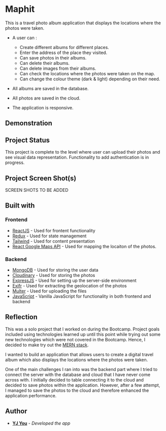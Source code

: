 # Maphit

This is a travel photo album application that displays the locations where the photos were taken.

- A user can :
  - Create different albums for different places.
  - Enter the address of the place they visited.
  - Can save photos in their albums.
  - Can delete their albums.
  - Can delete images from their albums.
  - Can check the locations where the photos were taken on the map.
  - Can change the colour theme (dark & light) depending on their need.

- All albums are saved in the database.
- All photos are saved in the cloud.
- The application is responsive.

## Demonstration
<!-- [Demo the project in production](https://triplanner.netlify.app/) -->

## Project Status
This project is complete to the level where user can upload their photos and see visual data representation. Functionality to add authentication is in progress.

## Project Screen Shot(s)
SCREEN SHOTS TO BE ADDED

## Built with
### Frontend
- [ReactJS](https://reactjs.org/) - Used for frontent functionality
- [Redux](https://redux.js.org/) - Used for state management
- [Tailwind](https://tailwindcss.com/) - Used for content presentation
- [React Google Maps API](https://react-google-maps-api-docs.netlify.app/) - Used for mapping the locaiton of the photos.

### Backend
- [MongoDB](https://www.mongodb.com/) - Used for storing the user data
- [Cloudinary](https://cloudinary.com/) - Used for storing the photos 
- [ExpressJS](https://nodejs.org/en/) - Used for setting up the server-side environment
- [Exifr](https://github.com/MikeKovarik/exifr) - Used for extracting the geolocation of the photos
- [Multer](https://github.com/expressjs/multer) - Used for uploading the files
- [JavaScript](https://developer.mozilla.org/en-US/docs/Web/JavaScript) - Vanilla JavaScript for functionality in both frontend and backend



## Reflection
This was a solo project that I worked on during the Bootcamp. Project goals included using technologies learned up until this point while trying out some new technologies which were not covered in the Bootcamp. Hence, I decided to make try out the [MERN stack](https://www.mongodb.com/mern-stack).

I wanted to build an application that allows users to create a digital travel album which also displays the locations where the photos were taken.

One of the main challenges I ran into was the backend part where I tried to connect the server with the database and cloud that I have never come across with. I initially decided to table connecting it to the cloud and decided to save photos within the application. However, after a few attempt, I managed to save the photos to the cloud and therefore enhanced the application performance.



## Author
- **[YJ You](https://github.com/DEV-YJY)** - *Developed the app*
